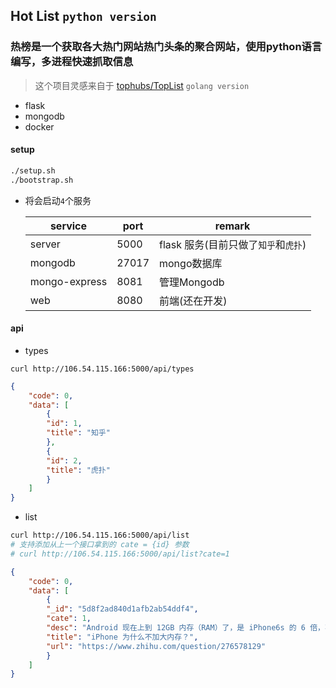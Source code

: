 ## Hot List `python version`

### 热榜是一个获取各大热门网站热门头条的聚合网站，使用python语言编写，多进程快速抓取信息

> 这个项目灵感来自于 [tophubs/TopList](https://github.com/tophubs/TopList) `golang version`

- flask
- mongodb
- docker


#### setup
```bash
./setup.sh
./bootstrap.sh
```

- 将会启动`4`个服务

     service | port | remark
     -----|------|-----
     server | 5000 | flask 服务(目前只做了`知乎`和`虎扑`)
     mongodb | 27017 | mongo数据库
     mongo-express | 8081 | 管理Mongodb
     web | 8080 | 前端(还在开发)
     
    
#### api 

- types
```
curl http://106.54.115.166:5000/api/types
```

```json
{
    "code": 0,
    "data": [
        {
        "id": 1,
        "title": "知乎"
        },
        {
        "id": 2,
        "title": "虎扑"
        }
    ]
}
```

- list
```bash
curl http://106.54.115.166:5000/api/list
# 支持添加从上一个接口拿到的 cate = {id} 参数
# curl http://106.54.115.166:5000/api/list?cate=1
```

```json
{
    "code": 0,
    "data": [
        {
        "_id": "5d8f2ad840d1afb2ab54ddf4",
        "cate": 1,
        "desc": "Android 现在上到 12GB 内存（RAM）了，是 iPhone6s 的 6 倍，苹果如果上 8GB 那不是一点都不会卡？还是这样慢慢升级让大家买新的？防止用户万年不换机？ iPhone 提升内存是否会进一步提升其易用性？如果会，那么 iPhone 为什么不加大内存？",
        "title": "iPhone 为什么不加大内存？",
        "url": "https://www.zhihu.com/question/276578129"
        }
    ]
}
```
